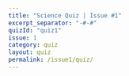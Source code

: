 ```yaml
---
title: "Science Quiz | Issue #1"
excerpt_separator: "-#-#"
quizId: "quiz1"
issue: 1
category: quiz
layout: quiz
permalink: /issue1/quiz/
---
```


